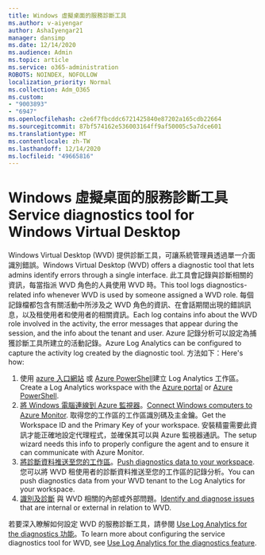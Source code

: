 ```yaml
---
title: Windows 虛擬桌面的服務診斷工具
ms.author: v-aiyengar
author: AshaIyengar21
manager: dansimp
ms.date: 12/14/2020
ms.audience: Admin
ms.topic: article
ms.service: o365-administration
ROBOTS: NOINDEX, NOFOLLOW
localization_priority: Normal
ms.collection: Adm_O365
ms.custom:
- "9003893"
- "6947"
ms.openlocfilehash: c2e6f7fbcddc6721425840e87202a165cdb22664
ms.sourcegitcommit: 87bf574162e536003164ff9af50005c5a7dce601
ms.translationtype: MT
ms.contentlocale: zh-TW
ms.lasthandoff: 12/14/2020
ms.locfileid: "49665816"
---
```

# <a name="service-diagnostics-tool-for-windows-virtual-desktop"></a><span data-ttu-id="58d83-102">Windows 虛擬桌面的服務診斷工具</span><span class="sxs-lookup"><span data-stu-id="58d83-102">Service diagnostics tool for Windows Virtual Desktop</span></span>

<span data-ttu-id="58d83-103">Windows Virtual Desktop (WVD) 提供診斷工具，可讓系統管理員透過單一介面識別錯誤。</span><span class="sxs-lookup"><span data-stu-id="58d83-103">Windows Virtual Desktop (WVD) offers a diagnostic tool that lets admins identify errors through a single interface.</span></span> <span data-ttu-id="58d83-104">此工具會記錄與診斷相關的資訊，每當指派 WVD 角色的人員使用 WVD 時。</span><span class="sxs-lookup"><span data-stu-id="58d83-104">This tool logs diagnostics-related info whenever WVD is used by someone assigned a WVD role.</span></span> <span data-ttu-id="58d83-105">每個記錄檔都包含有關活動中所涉及之 WVD 角色的資訊、在會話期間出現的錯誤訊息，以及租使用者和使用者的相關資訊。</span><span class="sxs-lookup"><span data-stu-id="58d83-105">Each log contains info about the WVD role involved in the activity, the error messages that appear during the session, and the info about the tenant and user.</span></span> <span data-ttu-id="58d83-106">Azure 記錄分析可以設定為捕獲診斷工具所建立的活動記錄。</span><span class="sxs-lookup"><span data-stu-id="58d83-106">Azure Log Analytics can be configured to capture the activity log created by the diagnostic tool.</span></span> <span data-ttu-id="58d83-107">方法如下：</span><span class="sxs-lookup"><span data-stu-id="58d83-107">Here's how:</span></span>

1. <span data-ttu-id="58d83-108">使用 [azure 入口網站](https://go.microsoft.com/fwlink/?linkid=2129500) 或 [Azure PowerShell](https://go.microsoft.com/fwlink/?linkid=2129501)建立 Log Analytics 工作區。</span><span class="sxs-lookup"><span data-stu-id="58d83-108">Create a Log Analytics workspace with the [Azure portal](https://go.microsoft.com/fwlink/?linkid=2129500) or [Azure PowerShell](https://go.microsoft.com/fwlink/?linkid=2129501).</span></span>
1. <span data-ttu-id="58d83-109">[將 Windows 電腦連線到 Azure 監視器](https://go.microsoft.com/fwlink/?linkid=2129913)。</span><span class="sxs-lookup"><span data-stu-id="58d83-109">[Connect Windows computers to Azure Monitor](https://go.microsoft.com/fwlink/?linkid=2129913).</span></span> <span data-ttu-id="58d83-110">取得您的工作區的工作區識別碼及主金鑰。</span><span class="sxs-lookup"><span data-stu-id="58d83-110">Get the Workspace ID and the Primary Key of your workspace.</span></span> <span data-ttu-id="58d83-111">安裝精靈需要此資訊才能正確地設定代理程式，並確保其可以與 Azure 監視器通訊。</span><span class="sxs-lookup"><span data-stu-id="58d83-111">The setup wizard needs this info to properly configure the agent and to ensure it can communicate with Azure Monitor.</span></span>
1. <span data-ttu-id="58d83-112">[將診斷資料推送至您的工作區](https://go.microsoft.com/fwlink/?linkid=2128284)。</span><span class="sxs-lookup"><span data-stu-id="58d83-112">[Push diagnostics data to your workspace](https://go.microsoft.com/fwlink/?linkid=2128284).</span></span> <span data-ttu-id="58d83-113">您可以將 WVD 租使用者的診斷資料推送至您的工作區的記錄分析。</span><span class="sxs-lookup"><span data-stu-id="58d83-113">You can push diagnostics data from your WVD tenant to the Log Analytics for your workspace.</span></span>
1. <span data-ttu-id="58d83-114">[識別及診斷](https://go.microsoft.com/fwlink/?linkid=2128338) 與 WVD 相關的內部或外部問題。</span><span class="sxs-lookup"><span data-stu-id="58d83-114">[Identify and diagnose issues](https://go.microsoft.com/fwlink/?linkid=2128338) that are internal or external in relation to WVD.</span></span>

<span data-ttu-id="58d83-115">若要深入瞭解如何設定 WVD 的服務診斷工具，請參閱 [Use Log Analytics for the diagnostics 功能](https://go.microsoft.com/fwlink/?linkid=2128084)。</span><span class="sxs-lookup"><span data-stu-id="58d83-115">To learn more about configuring the service diagnostics tool for WVD, see [Use Log Analytics for the diagnostics feature](https://go.microsoft.com/fwlink/?linkid=2128084).</span></span>
